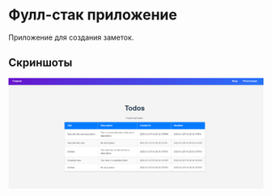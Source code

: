 # Фулл-стак приложение

Приложение для создания заметок.

## Скриншоты

<img style="margin: auto;" src="./resources/FullStack_MainPage.png" alt=Main_Page>
